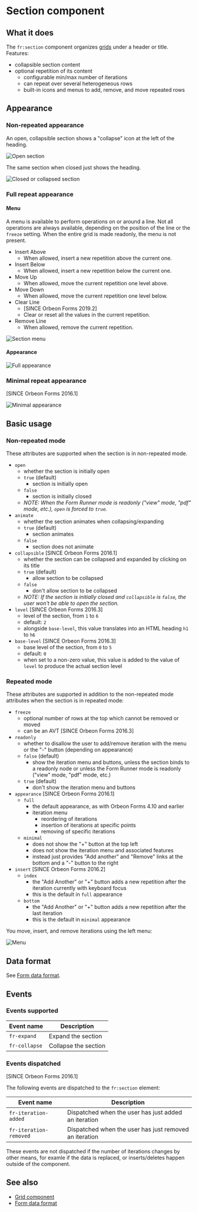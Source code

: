 # Section component

## What it does

The `fr:section` component organizes [grids](grid.md) under a header or title. Features:

- collapsible section content
- optional repetition of its content
  - configurable min/max number of iterations
  - can repeat over several heterogeneous rows
  - built-in icons and menus to add, remove, and move repeated rows

## Appearance

### Non-repeated appearance

An open, collapsible section shows a "collapse" icon at the left of the heading.

![Open section](images/xbl-section-open.png)

The same section when closed just shows the heading.

![Closed or collapsed section](images/xbl-section-closed.png)

### Full repeat appearance

#### Menu

A menu is available to perform operations on or around a line. Not all operations are always available, depending on the position of the line or the `freeze` setting. When the entire grid is made readonly, the menu is not present.  

- Insert Above
    - When allowed, insert a new repetition above the current one.
- Insert Below
    - When allowed, insert a new repetition below the current one.
- Move Up
    - When allowed, move the current repetition one level above.
- Move Down
    - When allowed, move the current repetition one level below.
- Clear Line
    - [SINCE Orbeon Forms 2019.2]
    - Clear or reset all the values in the current repetition. 
- Remove Line
    - When allowed, remove the current repetition.
    
![Section menu](images/xbl-grid-menu.png)

#### Appearance

![Full appearance](images/xbl-section-repeat-full.png)

### Minimal repeat appearance

[SINCE Orbeon Forms 2016.1]

![Minimal appearance](images/xbl-section-repeat-minimal.png)

## Basic usage

### Non-repeated mode

These attributes are supported when the section is in non-repeated mode.

- `open`
    - whether the section is initially open
    - `true` (default)
        - section is initially open
    - `false`
        - section is initially closed
    - _NOTE: When the Form Runner mode is readonly ("view" mode, "pdf" mode, etc.), `open` is forced to `true`._ 
- `animate`
    - whether the section animates when collapsing/expanding
    - `true` (default)
        - section animates
    - `false`
        - section does not animate 
- `collapsible` [SINCE Orbeon Forms 2016.1]
    - whether the section can be collapsed and expanded by clicking on its title
    - `true` (default)
        - allow section to be collapsed
    - `false`
        - don't allow section to be collapsed
    - _NOTE: If the section is initially closed and `collapsible` is `false`, the user won't be able to open the section._
- `level` [SINCE Orbeon Forms 2016.3]
    - level of the section, from `1` to `6`
    - default: `2`
    - alongside `base-level`, this value translates into an HTML heading `h1`  to `h6`
- `base-level` [SINCE Orbeon Forms 2016.3]
    - base level of the section, from `0` to `5`
    - default: `0`
    - when set to a non-zero value, this value is added to the value of `level` to produce the actual section level

### Repeated mode

These attributes are supported in addition to the non-repeated mode attributes when the section is in repeated mode:

- `freeze`
    - optional number of rows at the top which cannot be removed or moved
    - can be an AVT [SINCE Orbeon Forms 2016.3]
- `readonly`
    - whether to disallow the user to add/remove iteration with the menu or the "-" button (depending on appearance)
    - `false` (default)
        - show the iteration menu and buttons, unless the section binds to a readonly node or unless the Form Runner
          mode is readonly ("view" mode, "pdf" mode, etc.)
    - `true` (default)
        - don't show the iteration menu and buttons
- `appearance` [SINCE Orbeon Forms 2016.1]
    - `full`
        - the default appearance, as with Orbeon Forms 4.10 and earlier
        - iteration menu
            - reordering of iterations
            - insertion of iterations at specific points
            - removing of specific iterations
    - `minimal`
        - does not show the "+" button at the top left
        - does not show the iteration menu and associated features
        - instead just provides "Add another" and "Remove" links at the bottom and a "-" button to the right
- `insert` [SINCE Orbeon Forms 2016.2]
    - `index`
        - the "Add Another" or "+" button adds a new repetition after the iteration currently with keyboard focus
        - this is the default in `full` appearance
    - `bottom`
        - the "Add Another" or "+" button adds a new repetition after the last iteration
        - this is the default in `minimal` appearance

You move, insert, and remove iterations using the left menu:

![Menu](images/xbl-section-repeat-menu.png)

## Data format

See [Form data format](/form-runner/data-format/form-data.md#repeated-sections).

## Events

### Events supported

| Event name | Description |
| --- | --- |
| `fr-expand`   | Expand the section |
| `fr-collapse` | Collapse the section |

### Events dispatched

[SINCE Orbeon Forms 2016.1]

The following events are dispatched to the `fr:section` element:

| Event name | Description |
| --- | --- |
| `fr-iteration-added` | Dispatched when the user has just added an iteration |
| `fr-iteration-removed` | Dispatched when the user has just removed an iteration |

These events are not dispatched if the number of iterations changes by other means, for examle if the data is replaced, or inserts/deletes happen outside of the component.

## See also

- [Grid component](grid.md)
- [Form data format](/form-runner/data-format/form-data.md)
